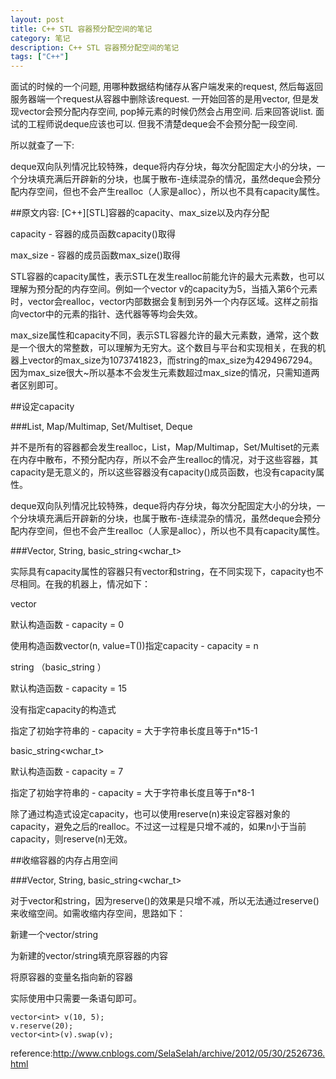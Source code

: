 ```yaml
---
layout: post
title: C++ STL 容器预分配空间的笔记
category: 笔记
description: C++ STL 容器预分配空间的笔记
tags: ["C++"]
---
```


面试的时候的一个问题, 用哪种数据结构储存从客户端发来的request, 然后每返回服务器端一个request从容器中删除该request. 一开始回答的是用vector, 但是发现vector会预分配内存空间, pop掉元素的时候仍然会占用空间. 后来回答说list. 面试的工程师说deque应该也可以. 但我不清楚deque会不会预分配一段空间. 

所以就查了一下: 

deque双向队列情况比较特殊，deque将内存分块，每次分配固定大小的分块，一个分块填充满后开辟新的分块，也属于散布-连续混杂的情况，虽然deque会预分配内存空间，但也不会产生realloc（人家是alloc），所以也不具有capacity属性。


##原文内容: [C++][STL]容器的capacity、max_size以及内存分配

capacity - 容器的成员函数capacity()取得

max_size - 容器的成员函数max_size()取得

STL容器的capacity属性，表示STL在发生realloc前能允许的最大元素数，也可以理解为预分配的内存空间。例如一个vector<int> v的capacity为5，当插入第6个元素时，vector会realloc，vector内部数据会复制到另外一个内存区域。这样之前指向vector中的元素的指针、迭代器等等均会失效。

max_size属性和capacity不同，表示STL容器允许的最大元素数，通常，这个数是一个很大的常整数，可以理解为无穷大。这个数目与平台和实现相关，在我的机器上vector<int>的max_size为1073741823，而string的max_size为4294967294。因为max_size很大~所以基本不会发生元素数超过max_size的情况，只需知道两者区别即可。

##设定capacity

###List, Map/Multimap, Set/Multiset, Deque

并不是所有的容器都会发生realloc，List，Map/Multimap，Set/Multiset的元素在内存中散布，不预分配内存，所以不会产生realloc的情况，对于这些容器，其capacity是无意义的，所以这些容器没有capacity()成员函数，也没有capacity属性。

deque双向队列情况比较特殊，deque将内存分块，每次分配固定大小的分块，一个分块填充满后开辟新的分块，也属于散布-连续混杂的情况，虽然deque会预分配内存空间，但也不会产生realloc（人家是alloc），所以也不具有capacity属性。

###Vector, String, basic_string<wchar_t>

实际具有capacity属性的容器只有vector和string，在不同实现下，capacity也不尽相同。在我的机器上，情况如下：

vector<T>

默认构造函数 - capacity = 0

使用构造函数vector<T>(n, value=T())指定capacity - capacity = n

string  （basic_string<char> ）

默认构造函数 - capacity = 15

没有指定capacity的构造式

指定了初始字符串的 - capacity = 大于字符串长度且等于n*15-1

 basic_string<wchar_t>

默认构造函数 - capacity = 7

指定了初始字符串的 - capacity = 大于字符串长度且等于n*8-1

 

除了通过构造式设定capacity，也可以使用reserve(n)来设定容器对象的capacity，避免之后的realloc。不过这一过程是只增不减的，如果n小于当前capacity，则reserve(n)无效。

 

##收缩容器的内存占用空间

###Vector, String, basic_string<wchar_t>

对于vector和string，因为reserve()的效果是只增不减，所以无法通过reserve()来收缩空间。如需收缩内存空间，思路如下：

新建一个vector/string

为新建的vector/string填充原容器的内容

将原容器的变量名指向新的容器

实际使用中只需要一条语句即可。

```
vector<int> v(10, 5);
v.reserve(20);
vector<int>(v).swap(v);
```
	
reference:http://www.cnblogs.com/SelaSelah/archive/2012/05/30/2526736.html